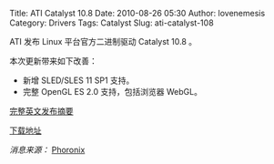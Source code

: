 Title: ATI Catalyst 10.8
Date: 2010-08-26 05:30
Author: lovenemesis
Category: Drivers
Tags: Catalyst
Slug: ati-catalyst-108

ATI 发布 Linux 平台官方二进制驱动 Catalyst 10.8 。

本次更新带来如下改善：

-   新增 SLED/SLES 11 SP1 支持。
-   完整 OpenGL ES 2.0 支持，包括浏览器 WebGL。

[完整英文发布摘要](https://a248.e.akamai.net/f/674/9206/0/www2.ati.com/drivers/linux/catalyst_108_linux.pdf)

[下载地址](https://a248.e.akamai.net/f/674/9206/0/www2.ati.com/drivers/linux/ati-driver-installer-10-8-x86.x86_64.run)

*消息来源：*
[Phoronix](http://www.phoronix.com/scan.php?page=news_item&px=ODU0Nw)
